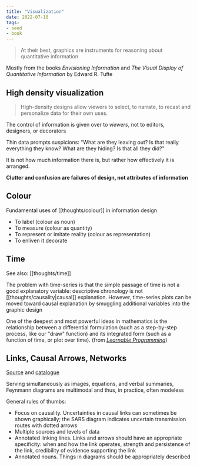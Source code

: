 ```yaml
---
title: "Visualization"
date: 2022-07-10
tags:
- seed
- book
---
```


> At their best, graphics are instruments for reasoning about quantitative information

Mostly from the books *Envisioning Information* and *The Visual Display of Quantitative Information* by Edward R. Tufte

## High density visualization
> High-density designs allow viewers to select, to narrate, to recast and personalize data for their own uses.

The control of information is given over to *viewers*, not to editors, designers, or decorators

Thin data prompts suspicions: "What are they leaving out? Is that really everything they know? What are they hiding? Is that all they did?"

It is not how much information there is, but rather how effectively it is arranged.

**Clutter and confusion are failures of design, not attributes of information**

## Colour
Fundamental uses of [[thoughts/colour]] in information design
- To label (colour as noun)
- To measure (colour as quantity)
- To represent or imitate reality (colour as representation)
- To enliven it decorate

## Time
See also: [[thoughts/time]]

The problem with time-series is that the simple passage of time is not a good explanatory variable: descriptive chronology is not [[thoughts/causality|causal]] explanation. However, time-series plots can be moved toward causal explanation by smuggling additional variables into the graphic design

One of the deepest and most powerful ideas in mathematics is the relationship between a differential formulation (such as a step-by-step process, like our "draw" function) and its integrated form (such as a function of time, or plot over time). (from *[Learnable Programming](http://worrydream.com/LearnableProgramming)*)


## Links, Causal Arrows, Networks
[Source](https://www.edwardtufte.com/bboard/q-and-a-fetch-msg) and [catalogue](http://www.visualcomplexity.com/vc/index.cfm)

Serving simultaneously as images, equations, and verbal summaries, Feynmann diagrams are multimodal and thus, in practice, often modeless

General rules of thumbs:
- Focus on causality. Uncertainties in causal links can sometimes be shown graphically; the SARS diagram indicates uncertain transmission routes with dotted arrows
- Multiple sources and levels of data
- Annotated linking lines. Links and arrows should have an appropriate specificity: when and how the link operates, strength and persistence of the link, credibility of evidence supporting the link
- Annotated nouns. Things in diagrams should be appropriately described

